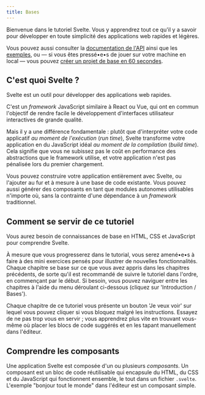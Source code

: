 ```yaml
---
title: Bases
---
```


Bienvenue dans le tutoriel Svelte. Vous y apprendrez tout ce qu'il y a savoir pour développer en toute simplicité des applications web rapides et légères.

Vous pouvez aussi consulter la [documentation de l'API](/docs) ainsi que les [exemples](/examples), ou — si vous êtes pressé•e•s de jouer sur votre machine en local — vous pouvez [créer un projet de base en 60 secondes](/docs#getting-started).

## C'est quoi Svelte ?

Svelte est un outil pour développer des applications web rapides.

C'est un *framework* JavaScript similaire à React ou Vue, qui ont en commun l'objectif de rendre facile le développement d'interfaces utilisateur interactives de grande qualité.

Mais il y a une différence fondamentale : plutôt que d'interpréter votre code applicatif *au moment de l'exécution* (*run time*), Svelte transforme votre application en du JavaScript idéal *au moment de la compilation* (*build time*). Cela signifie que vous ne subissez pas le coût en performance des abstractions que le framework utilise, et votre application n'est pas pénalisée lors du premier chargement.

Vous pouvez construire votre application entièrement avec Svelte, ou l'ajouter au fur et à mesure à une base de code existante. Vous pouvez aussi générer des composants en tant que modules autonomes utilisables n'importe où, sans la contrainte d'une dépendance à un *framework* traditionnel.

## Comment se servir de ce tutoriel

Vous aurez besoin de connaissances de base en HTML, CSS et JavaScript pour comprendre Svelte.

À mesure que vous progresserez dans le tutorial, vous serez amené•e•s à faire à des mini exercices pensés pour illustrer de nouvelles fonctionnalités. Chaque chapitre se base sur ce que vous avez appris dans les chapitres précédents, de sorte qu'il est recommandé de suivre le tutoriel dans l'ordre, en commençant par le début. Si besoin, vous pouvez naviguer entre les chapitres à l'aide du menu déroulant ci-dessous (cliquez sur 'Introduction / Bases').

Chaque chapitre de ce tutoriel vous présente un bouton 'Je veux voir' sur lequel vous pouvez cliquer si vous bloquez malgré les instructions. Essayez de ne pas trop vous en servir ; vous apprendrez plus vite en trouvant vous-même où placer les blocs de code suggérés et en les tapant manuellement dans l'éditeur.

## Comprendre les composants

Une application Svelte est composée d'un ou plusieurs *composants*. Un composant est un bloc de code réutilisable qui encapsule du HTML, du CSS et du JavaScript qui fonctionnent ensemble, le tout dans un fichier `.svelte`. L'exemple "bonjour tout le monde" dans l'éditeur est un composant simple.
